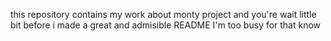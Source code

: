 this repository contains my work about monty project and you're wait little bit before i made a great and admisible README
I'm too busy for that know
